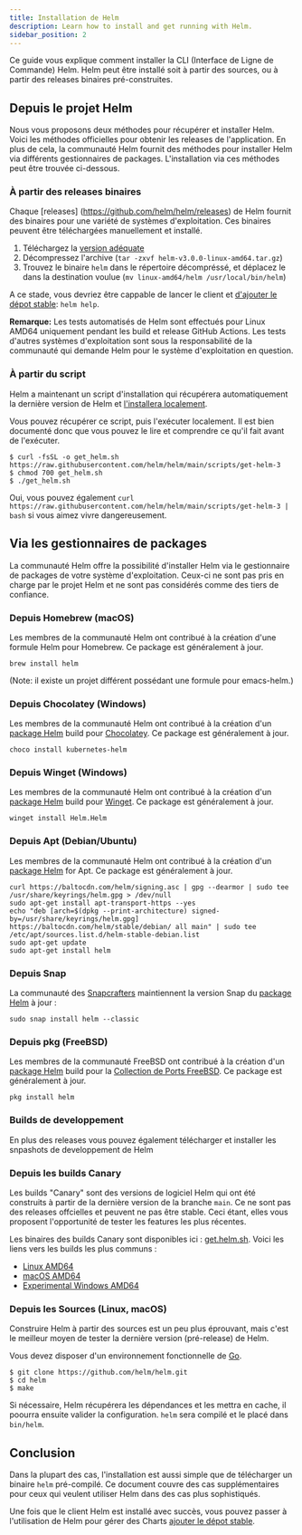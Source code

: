 ```yaml
---
title: Installation de Helm
description: Learn how to install and get running with Helm.
sidebar_position: 2
---
```


Ce guide vous explique comment installer la CLI (Interface de Ligne de Commande) Helm. Helm peut être installé soit à partir des sources, ou à partir des releases binaires pré-construites.

## Depuis le projet Helm

Nous vous proposons deux méthodes pour récupérer et installer Helm. Voici les méthodes officielles pour obtenir les releases de l'application. En plus de cela, la communauté Helm
fournit des méthodes pour installer Helm via différents gestionnaires de packages. L'installation via ces méthodes peut être trouvée ci-dessous.

### À partir des releases binaires

Chaque [releases] (https://github.com/helm/helm/releases) de Helm fournit des binaires pour une variété de systèmes d'exploitation. Ces binaires peuvent être téléchargées manuellement
et installé.

1. Téléchargez la [version adéquate](https://github.com/helm/helm/releases)
2. Décompressez l'archive (`tar -zxvf helm-v3.0.0-linux-amd64.tar.gz`)
3. Trouvez le binaire `helm` dans le répertoire décompréssé, et déplacez le dans la destination voulue (`mv linux-amd64/helm /usr/local/bin/helm`)

A ce stade, vous devriez être cappable de lancer le client et [d'ajouter le dépot stable](/intro/quickstart.md#initialize-a-helm-chart-repository): `helm help`.

**Remarque:** Les tests automatisés de Helm sont effectués pour Linux AMD64 uniquement pendant les build et release GitHub Actions. Les tests d'autres systèmes d'exploitation sont sous la responsabilité de la communauté qui demande Helm pour le système d'exploitation en question.

### À partir du script

Helm a maintenant un script d'installation qui récupérera automatiquement la dernière version de Helm et [l'installera localement](https://raw.githubusercontent.com/helm/helm/main/scripts/get-helm-3).

Vous pouvez récupérer ce script, puis l'exécuter localement. Il est bien documenté donc que vous pouvez le lire et comprendre ce qu'il fait avant de l'exécuter.

```console
$ curl -fsSL -o get_helm.sh https://raw.githubusercontent.com/helm/helm/main/scripts/get-helm-3
$ chmod 700 get_helm.sh
$ ./get_helm.sh
```

Oui, vous pouvez également `curl https://raw.githubusercontent.com/helm/helm/main/scripts/get-helm-3 | bash` si vous aimez vivre dangereusement.

## Via les gestionnaires de packages

La communauté Helm offre la possibilité d'installer Helm via le gestionnaire de packages de votre système d'exploitation. Ceux-ci ne sont pas pris en charge par le projet Helm et ne sont pas considérés comme des tiers de confiance.

### Depuis Homebrew (macOS)

Les membres de la communauté Helm ont contribué à la création d'une formule Helm pour Homebrew. Ce package est généralement à jour.

```console
brew install helm
```

(Note: il existe un projet différent possédant une formule pour emacs-helm.)

### Depuis Chocolatey (Windows)

Les membres de la communauté Helm ont contribué à la création d'un [package Helm](https://chocolatey.org/packages/kubernetes-helm) build pour [Chocolatey](https://chocolatey.org/). Ce package est généralement à jour.

```console
choco install kubernetes-helm
```

### Depuis Winget (Windows)

Les membres de la communauté Helm ont contribué à la création d'un [package Helm](https://github.com/microsoft/winget-pkgs/tree/master/manifests/h/Helm/Helm) build pour [Winget](https://learn.microsoft.com/en-us/windows/package-manager/). Ce package est généralement à jour.

```console
winget install Helm.Helm
```

### Depuis Apt (Debian/Ubuntu)

Les membres de la communauté Helm ont contribué à la création d'un [package Helm](https://helm.baltorepo.com/stable/debian/) for Apt. Ce package est généralement à jour.

```console
curl https://baltocdn.com/helm/signing.asc | gpg --dearmor | sudo tee /usr/share/keyrings/helm.gpg > /dev/null
sudo apt-get install apt-transport-https --yes
echo "deb [arch=$(dpkg --print-architecture) signed-by=/usr/share/keyrings/helm.gpg] https://baltocdn.com/helm/stable/debian/ all main" | sudo tee /etc/apt/sources.list.d/helm-stable-debian.list
sudo apt-get update
sudo apt-get install helm
```

### Depuis Snap

La communauté des [Snapcrafters](https://github.com/snapcrafters) maintiennent la version Snap du [package Helm](https://snapcraft.io/helm) à jour :

```console
sudo snap install helm --classic
```

### Depuis pkg (FreeBSD)

Les membres de la communauté FreeBSD ont contribué à la création d'un [package Helm](https://www.freshports.org/sysutils/helm) build pour la [Collection de Ports FreeBSD](https://man.freebsd.org/ports). Ce package est généralement à jour.

```console
pkg install helm
```

### Builds de developpement

En plus des releases vous pouvez également télécharger et installer les snpashots de developpement de Helm

### Depuis les builds Canary

Les builds "Canary" sont des versions de logiciel Helm qui ont été construits à partir de la dernière version de la branche `main`. Ce ne sont pas des releases offcielles et peuvent ne pas être stable. Ceci étant, elles vous proposent l'opportunité de tester les features les plus récentes.

Les binaires des builds Canary sont disponibles ici : [get.helm.sh](https://get.helm.sh). Voici les liens vers les builds les plus communs :

- [Linux AMD64](https://get.helm.sh/helm-canary-linux-amd64.tar.gz)
- [macOS AMD64](https://get.helm.sh/helm-canary-darwin-amd64.tar.gz)
- [Experimental Windows AMD64](https://get.helm.sh/helm-canary-windows-amd64.zip)

### Depuis les Sources (Linux, macOS)

Construire Helm à partir des sources est un peu plus éprouvant, mais c'est le meilleur moyen de tester la dernière version (pré-release) de Helm.

Vous devez disposer d'un environnement fonctionnelle de [Go](https://golang.org/doc/install).

```console
$ git clone https://github.com/helm/helm.git
$ cd helm
$ make
```

Si nécessaire, Helm récupérera les dépendances et les mettra en cache, il poourra ensuite valider la configuration. `helm` sera compilé et le placé dans` bin/helm`.

## Conclusion

Dans la plupart des cas, l'installation est aussi simple que de télécharger un binaire `helm` pré-compilé. Ce document couvre des cas supplémentaires pour ceux qui veulent utiliser Helm dans des cas plus sophistiqués.

Une fois que le client Helm est installé avec succès, vous pouvez passer à l'utilisation de Helm pour gérer des Charts [ajouter le dépot stable](/intro/quickstart.md#initialize-a-helm-chart-repository).
